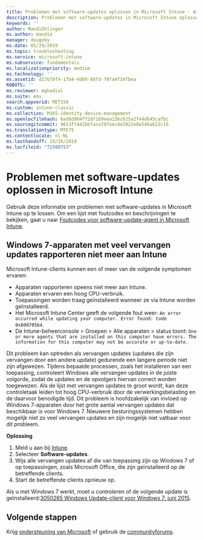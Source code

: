 ```yaml
---
title: Problemen met software-updates oplossen in Microsoft Intune - Azure | Microsoft Docs
description: Problemen met software-updates in Microsoft Intune oplossen.
keywords: ''
author: MandiOhlinger
ms.author: mandia
manager: dougeby
ms.date: 05/29/2019
ms.topic: troubleshooting
ms.service: microsoft-intune
ms.subservice: fundamentals
ms.localizationpriority: medium
ms.technology: ''
ms.assetid: d17b70f4-17b4-4d89-88fd-70fa4f34fbea
ROBOTS: ''
ms.reviewer: mghadial
ms.suite: ems
search.appverid: MET150
ms.custom: intune-classic
ms.collection: M365-identity-device-management
ms.openlocfilehash: 8ad8d904f72df169eea136c625a2f44d645cafbc
ms.sourcegitcommit: 9013f7442bbface78feecde2922e8e546a622c16
ms.translationtype: MTE75
ms.contentlocale: nl-NL
ms.lasthandoff: 10/16/2019
ms.locfileid: "72509753"
---
```

# <a name="troubleshoot-software-updates-in-microsoft-intune"></a>Problemen met software-updates oplossen in Microsoft Intune

Gebruik deze informatie om problemen met software-updates in Microsoft Intune op te lossen. Om een lijst met foutcodes en beschrijvingen te bekijken, gaat u naar [Foutcodes voor software-update-agent in Microsoft Intune](../protect/software-update-agent-error-codes.md).

## <a name="windows-7-devices-with-many-superseded-updates-stop-reporting-to-intune"></a>Windows 7-apparaten met veel vervangen updates rapporteren niet meer aan Intune

Microsoft Intune-clients kunnen een of meer van de volgende symptomen ervaren:

- Apparaten rapporteren opeens niet meer aan Intune.  
- Apparaten ervaren een hoog CPU-verbruik.
- Toepassingen worden traag geïnstalleerd wanneer ze via Intune worden geïnstalleerd.
- Het Microsoft Intune Center geeft de volgende fout weer: `An error occurred while updating your computer. Error found: Code 0x800705b4`.
- De Intune-beheerconsole > Groepen > Alle apparaten > status toont: `One or more agents that are installed on this computer have errors. The information for this computer may not be accurate or up-to-date.`

Dit probleem kan optreden als vervangen updates (updates die zijn vervangen door een andere update) gedurende een langere periode niet zijn afgewezen. Tijdens bepaalde processen, zoals het installeren van een toepassing, controleert Windows alle vervangen updates in de juiste volgorde, zodat de updates en de opvolgers hiervan correct worden toegewezen. Als de lijst met vervangen updates te groot wordt, kan deze controletaak leiden tot hoog CPU-verbruik door de verwerkingsbelasting en de daarvoor benodigde tijd. Dit probleem is hoofdzakelijk van invloed op Windows 7-apparaten door het grote aantal vervangen updates dat beschikbaar is voor Windows 7. Nieuwere besturingssystemen hebben mogelijk niet zo veel vervangen updates en zijn mogelijk niet vatbaar voor dit probleem.

**Oplossing**

1. Meld u aan bij [Intune](https://go.microsoft.com/fwlink/?linkid=2090973).
2. Selecteer **Software-updates**.
3. Wijs alle vervangen updates af die van toepassing zijn op Windows 7 of op toepassingen, zoals Microsoft Office, die zijn geïnstalleerd op de betreffende clients.
4. Start de betreffende clients opnieuw op.

Als u met Windows 7 werkt, moet u controleren of de volgende update is geïnstalleerd:[3050265 Windows Update-client voor Windows 7: juni 2015](https://support.microsoft.com/kb/3050265).

## <a name="next-steps"></a>Volgende stappen

Krijg [ondersteuning van Microsoft](get-support.md) of gebruik de [communityforums](https://social.technet.microsoft.com/Forums/en-US/home?category=microsoftintune).